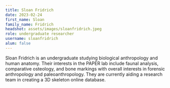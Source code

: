 ```yaml
---
title: Sloan Fridrich
date: 2023-02-24
first_name: Sloan
family_name: Fridrich
headshot: assets/images/sloanfridrich.jpeg
role: undergraduate researcher
username: sloanfridrich
alum: false
---
```


Sloan Fridrich is an undergraduate studying biological anthropology and human anatomy. Their interests in the PAPER lab include faunal analysis, comparative osteology, and bone markings with overall interests in forensic anthropology and paleoanthropology. They are currently aiding a research team in creating a 3D skeleton online database. 